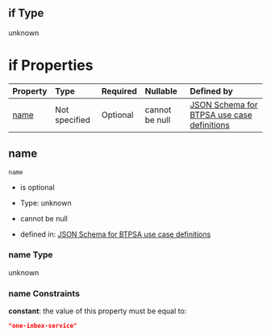 ## if Type

unknown

# if Properties

| Property      | Type          | Required | Nullable       | Defined by                                                                                                                                                                                                        |
| :------------ | :------------ | :------- | :------------- | :---------------------------------------------------------------------------------------------------------------------------------------------------------------------------------------------------------------- |
| [name](#name) | Not specified | Optional | cannot be null | [JSON Schema for BTPSA use case definitions](btpsa-usecase-properties-services-items-allof-1-then-allof-82-if-properties-name.md "undefined#/properties/services/items/allOf/1/then/allOf/82/if/properties/name") |

## name



`name`

*   is optional

*   Type: unknown

*   cannot be null

*   defined in: [JSON Schema for BTPSA use case definitions](btpsa-usecase-properties-services-items-allof-1-then-allof-82-if-properties-name.md "undefined#/properties/services/items/allOf/1/then/allOf/82/if/properties/name")

### name Type

unknown

### name Constraints

**constant**: the value of this property must be equal to:

```json
"one-inbox-service"
```
